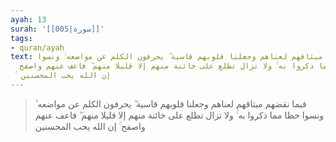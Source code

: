 ```yaml
---
ayah: 13
surah: '[[005|سورة]]'
tags:
- quran/ayah
text: فبما نقضهم ميثاقهم لعناهم وجعلنا قلوبهم قاسية ۖ يحرفون الكلم عن مواضعه ۙ ونسوا
  حظا مما ذكروا به ۚ ولا تزال تطلع على خائنة منهم إلا قليلا منهم ۖ فاعف عنهم واصفح
  ۚ إن الله يحب المحسنين
---
```

> فبما نقضهم ميثاقهم لعناهم وجعلنا قلوبهم قاسية ۖ يحرفون الكلم عن مواضعه ۙ ونسوا حظا مما ذكروا به ۚ ولا تزال تطلع على خائنة منهم إلا قليلا منهم ۖ فاعف عنهم واصفح ۚ إن الله يحب المحسنين
